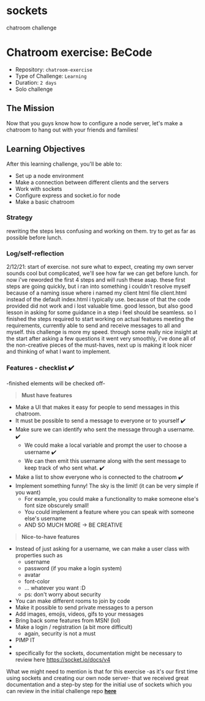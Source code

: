 # sockets
chatroom challenge

# Chatroom exercise: BeCode
- Repository: `chatroom-exercise`
- Type of Challenge: `Learning`
- Duration: `2 days`
- Solo challenge


## The Mission

Now that you guys know how to configure a node server, let's make a chatroom to hang out with your friends and families!


## Learning Objectives 
After this learning challenge, you'll be able to:
- Set up a node environment
- Make a connection between different clients and the servers
- Work with sockets
- Configure express and socket.io for node
- Make a basic chatroom

### Strategy
rewriting the steps less confusing and working on them. 
try to get as far as possible before lunch. 

### Log/self-reflection
2/12/21: start of exercise. not sure what to expect, creating my own server sounds cool but complicated, we'll see how far we can get before lunch. for now i've reworded the first 4 steps and will rush these asap.
these first steps are going quickly, but i ran into something i couldn't resolve myself because of a naming issue where i named my client html file client.html instead of the default index.html i typically use. because of that the code provided did not work and i lost valuable time. good lesson, but also good lesson in asking for some guidance in a step i feel should be seamless.
so I finished the steps required to start working on actual features meeting the requirements, currently able to send and receive messages to all and myself. 
this challenge is more my speed. through some really nice insight at the start after asking a few questions it went very smoothly, i've done all of the non-creative pieces of the must-haves, next up is making it look nicer and thinking of what I want to implement. 


### Features - checklist :heavy_check_mark:
-finished elements will be checked off-
>__Must have features__
- Make a UI that makes it easy for people to send messages in this chatroom. 
- It must be possible to send a message to everyone or to yourself :heavy_check_mark:
- Make sure we can identify who sent the message through a username. :heavy_check_mark: 
    - We could make a local variable and prompt the user to choose a username :heavy_check_mark:
    - We can then emit this username along with the sent message to keep track of who sent what. :heavy_check_mark:
- Make a list to show everyone who is connected to the chatroom :heavy_check_mark:
- Implement something funny! The sky is the limit! (it can be very simple if you want)
    - For example, you could make a functionality to make someone else's font size obscurely small!
    - You could implement a feature where you can speak with someone else's username
    - AND SO MUCH MORE -> BE CREATIVE


>__Nice-to-have features__
- Instead of just asking for a username, we can make a user class with properties such as
    - username
    - password (if you make a login system)
    - avatar
    - font-color
    - ... whatever you want :D
    - ps: don't worry about security
- You can make different rooms to join by code
- Make it possible to send private messages to a person
- Add images, emojis, videos, gifs to your messages
- Bring back some features from MSN! (lol)
- Make a login / registration (a bit more difficult)
    - again, security is not a must
- PIMP IT
- 
- specifically for the sockets, documentation might be necessary to review here https://socket.io/docs/v4 

What we might need to mention is that for this exercise -as it's our first time using sockets and creating our own node server-  that we received great documentation and a step-by step for the initial use of sockets which you can review in the initial challenge repo [__here__](https://github.com/becodeorg/ANT-Lamarr-5.34/tree/main/2.The-Hill/js/sockets)
